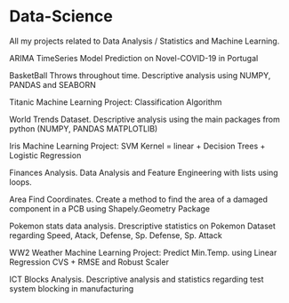 # Data-Science
All my projects related to Data Analysis / Statistics and Machine Learning.

ARIMA TimeSeries Model Prediction on Novel-COVID-19 in Portugal

BasketBall Throws throughout time. Descriptive analysis using NUMPY, PANDAS and SEABORN

Titanic Machine Learning Project: Classification Algorithm

World Trends Dataset. Descriptive analysis using the main packages from python (NUMPY, PANDAS MATPLOTLIB)

Iris Machine Learning Project: SVM Kernel = linear + Decision Trees + Logistic Regression

Finances Analysis. Data Analysis and Feature Engineering with lists using loops.

Area Find Coordinates. Create a method to find the area of a damaged component in a PCB using Shapely.Geometry Package

Pokemon stats data analysis. Drescriptive statistics on Pokemon Dataset regarding Speed, Atack, Defense, Sp. Defense, Sp. Attack

WW2 Weather Machine Learning Project: Predict Min.Temp. using Linear Regression CVS + RMSE and Robust Scaler

ICT Blocks Analysis. Descriptive analysis and statistics regarding test system blocking in manufacturing
